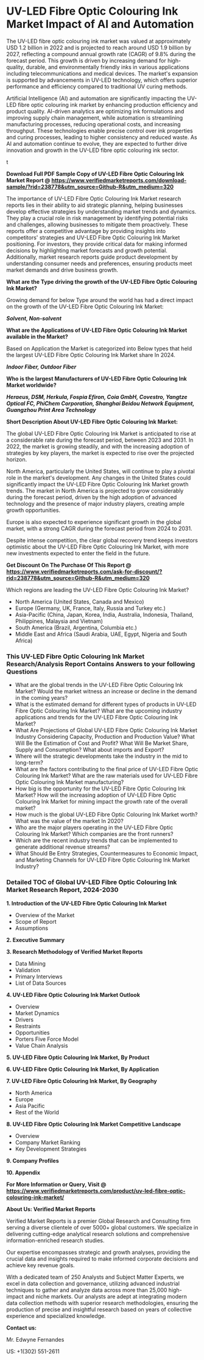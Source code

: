 <meta name="title" content="Global UV-LED Fibre Optic Colouring Ink Market Impact of AI and Automation"><meta name="description" content="The UV-LED fibre optic colouring ink market was valued at approximately USD 1.2 billion in 2022 and is projected to reach around USD 1.9 billion by 2027, reflecting a "><meta name="title" content="UV-LED Fibre Optic Colouring Ink Market Size, Share, Scope, Trends, Growth, Opportunities, Analysis, Forecast"><h1>UV-LED Fibre Optic Colouring Ink Market Impact of AI and Automation</h1><p>The UV-LED fibre optic colouring ink market was valued at approximately USD 1.2 billion in 2022 and is projected to reach around USD 1.9 billion by 2027, reflecting a compound annual growth rate (CAGR) of 9.8% during the forecast period. This growth is driven by increasing demand for high-quality, durable, and environmentally friendly inks in various applications including telecommunications and medical devices. The market's expansion is supported by advancements in UV-LED technology, which offers superior performance and efficiency compared to traditional UV curing methods.</p><p>Artificial Intelligence (AI) and automation are significantly impacting the UV-LED fibre optic colouring ink market by enhancing production efficiency and product quality. AI-driven analytics are optimizing ink formulations and improving supply chain management, while automation is streamlining manufacturing processes, reducing operational costs, and increasing throughput. These technologies enable precise control over ink properties and curing processes, leading to higher consistency and reduced waste. As AI and automation continue to evolve, they are expected to further drive innovation and growth in the UV-LED fibre optic colouring ink sector.</p>t</p><p id="" class=""><strong>Download Full PDF Sample Copy of UV-LED Fibre Optic Colouring Ink Market Report @ <a href="https://www.verifiedmarketreports.com/download-sample/?rid=238778&utm_source=Github-R&utm_medium=320" target="_blank">https://www.verifiedmarketreports.com/download-sample/?rid=238778&utm_source=Github-R&utm_medium=320</a></strong></p><p>The importance of&nbsp;UV-LED Fibre Optic Colouring Ink Market research reports lies in their ability to aid strategic planning, helping businesses develop effective strategies by understanding market trends and dynamics. They play a crucial role in risk management by identifying potential risks and challenges, allowing businesses to mitigate them proactively. These reports offer a competitive advantage by providing insights into competitors' strategies and UV-LED Fibre Optic Colouring Ink Market positioning. For investors, they provide critical data for making informed decisions by highlighting market forecasts and growth potential. Additionally, market research reports guide product development by understanding consumer needs and preferences, ensuring products meet market demands and drive business growth.</p><p><strong>What are the&nbsp;Type driving the growth of the UV-LED Fibre Optic Colouring Ink Market?</strong></p><p id="" class="">Growing demand for below Type around the world has had a direct impact on the growth of the UV-LED Fibre Optic Colouring Ink Market:</p><em><strong>Solvent, Non-solvent</strong></em></p><strong>What are the&nbsp;Applications&nbsp;of UV-LED Fibre Optic Colouring Ink Market available in the Market?</strong></p><p id="" class="">Based on Application the Market is categorized into Below types that held the largest UV-LED Fibre Optic Colouring Ink Market share In 2024.</p><em><strong>Indoor Fiber, Outdoor Fiber</strong></em></p><strong>Who is the largest Manufacturers of UV-LED Fibre Optic Colouring Ink Market worldwide?</strong></p><p><em><strong>Heraeus, DSM, Herkula, Fospia Efiron, Coia GmbH, Covestro, Yangtze Optical FC, PhiChem Corporation, Shanghai Beidou Network Equipment, Guangzhou Print Area Technology</strong></em></p><p id="" class=""><strong>Short Description About UV-LED Fibre Optic Colouring Ink Market:</strong></p><p>The global UV-LED Fibre Optic Colouring Ink Market is anticipated to rise at a considerable rate during the forecast period, between 2023 and 2031. In 2022, the market is growing steadily, and with the increasing adoption of strategies by key players, the market is expected to rise over the projected horizon.</p><p>North America, particularly the United States, will continue to play a pivotal role in the market's development. Any changes in the United States could significantly impact the UV-LED Fibre Optic Colouring Ink Market growth trends. The market in North America is projected to grow considerably during the forecast period, driven by the high adoption of advanced technology and the presence of major industry players, creating ample growth opportunities.</p><p>Europe is also expected to experience significant growth in the global market, with a strong CAGR during the forecast period from 2024 to 2031.</p><p>Despite intense competition, the clear global recovery trend keeps investors optimistic about the UV-LED Fibre Optic Colouring Ink Market, with more new investments expected to enter the field in the future.</p><p id="" class=""><strong>Get Discount On The Purchase Of This Report @ <a href="https://www.verifiedmarketreports.com/ask-for-discount/?rid=238778&utm_source=Github-R&utm_medium=320" target="_blank">https://www.verifiedmarketreports.com/ask-for-discount/?rid=238778&utm_source=Github-R&utm_medium=320</a></strong></p>Which regions are leading the UV-LED Fibre Optic Colouring Ink Market?</p><ul><li>North America (United States, Canada and Mexico)</li><li>Europe (Germany, UK, France, Italy, Russia and Turkey etc.)</li><li>Asia-Pacific (China, Japan, Korea, India, Australia, Indonesia, Thailand, Philippines, Malaysia and Vietnam)</li><li>South America (Brazil, Argentina, Columbia etc.)</li><li>Middle East and Africa (Saudi Arabia, UAE, Egypt, Nigeria and South Africa)</li></ul><h3 id="" class="">This UV-LED Fibre Optic Colouring Ink Market Research/Analysis Report Contains Answers to your following Questions</h3><ul><li>What are the global trends in the UV-LED Fibre Optic Colouring Ink Market? Would the market witness an increase or decline in the demand in the coming years?</li><li>What is the estimated demand for different types of products in UV-LED Fibre Optic Colouring Ink Market? What are the upcoming industry applications and trends for the UV-LED Fibre Optic Colouring Ink Market?</li><li>What Are Projections of Global UV-LED Fibre Optic Colouring Ink Market Industry Considering Capacity, Production and Production Value? What Will Be the Estimation of Cost and Profit? What Will Be Market Share, Supply and Consumption? What about imports and Export?</li><li>Where will the strategic developments take the industry in the mid to long-term?</li><li>What are the factors contributing to the final price of UV-LED Fibre Optic Colouring Ink Market? What are the raw materials used for UV-LED Fibre Optic Colouring Ink Market manufacturing?</li><li>How big is the opportunity for the UV-LED Fibre Optic Colouring Ink Market? How will the increasing adoption of UV-LED Fibre Optic Colouring Ink Market for mining impact the growth rate of the overall market?</li><li>How much is the global UV-LED Fibre Optic Colouring Ink Market worth? What was the value of the market In 2020?</li><li>Who are the major players operating in the UV-LED Fibre Optic Colouring Ink Market? Which companies are the front runners?</li><li>Which are the recent industry trends that can be implemented to generate additional revenue streams?</li><li>What Should Be Entry Strategies, Countermeasures to Economic Impact, and Marketing Channels for UV-LED Fibre Optic Colouring Ink Market Industry?</li></ul><h3 id="" class="">Detailed TOC of Global UV-LED Fibre Optic Colouring Ink Market Research Report, 2024-2030</h3><p id="" class=""><strong>1. Introduction of the UV-LED Fibre Optic Colouring Ink Market</strong></p><ul><li>Overview of the Market</li><li>Scope of Report</li><li>Assumptions</li></ul><p id="" class=""><strong>2. Executive Summary</strong></p><p id="" class=""><strong>3. Research Methodology of Verified Market Reports</strong></p><ul><li>Data Mining</li><li>Validation</li><li>Primary Interviews</li><li>List of Data Sources</li></ul><p id="" class=""><strong>4. UV-LED Fibre Optic Colouring Ink Market Outlook</strong></p><ul><li>Overview</li><li>Market Dynamics</li><li>Drivers</li><li>Restraints</li><li>Opportunities</li><li>Porters Five Force Model</li><li>Value Chain Analysis</li></ul><p id="" class=""><strong>5. UV-LED Fibre Optic Colouring Ink Market, By Product</strong></p><p id="" class=""><strong>6. UV-LED Fibre Optic Colouring Ink Market, By Application</strong></p><p id="" class=""><strong>7. UV-LED Fibre Optic Colouring Ink Market, By Geography</strong></p><ul><li>North America</li><li>Europe</li><li>Asia Pacific</li><li>Rest of the World</li></ul><p id="" class=""><strong>8. UV-LED Fibre Optic Colouring Ink Market Competitive Landscape</strong></p><ul><li>Overview</li><li>Company Market Ranking</li><li>Key Development Strategies</li></ul><p id="" class=""><strong>9. Company Profiles</strong></p><p id="" class=""><strong>10. Appendix</strong></p><p id="" class=""><strong>For More Information or Query, Visit @ <a href="https://www.verifiedmarketreports.com/product/uv-led-fibre-optic-colouring-ink-market/" target="_blank">https://www.verifiedmarketreports.com/product/uv-led-fibre-optic-colouring-ink-market/</a></strong></p><p id="" class=""><strong>About Us: Verified Market Reports</strong></p><p id="" class="">Verified Market Reports is a premier Global Research and Consulting firm serving a diverse clientele of over 5000+ global customers. We specialize in delivering cutting-edge analytical research solutions and comprehensive information-enriched research studies.</p><p id="" class="">Our expertise encompasses strategic and growth analyses, providing the crucial data and insights required to make informed corporate decisions and achieve key revenue goals.</p><p id="" class="">With a dedicated team of 250 Analysts and Subject Matter Experts, we excel in data collection and governance, utilizing advanced industrial techniques to gather and analyze data across more than 25,000 high-impact and niche markets. Our analysts are adept at integrating modern data collection methods with superior research methodologies, ensuring the production of precise and insightful research based on years of collective experience and specialized knowledge.</p><p id="" class=""><strong>Contact us:</strong></p><p id="" class="">Mr. Edwyne Fernandes</p><p id="" class="">US: +1(302) 551-2611</p>